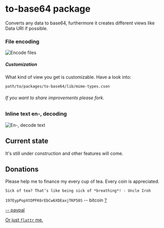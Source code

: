 # to-base64 package
Converts any data to base64, furthermore it creates different views like Data URI if possible.

### File encoding
![Encode files](http://git.jguth.grus.uberspace.de/atom-to-base64/to-base64:view.gif)


##### Customization
What kind of view you get is customizable. Have a look into:

`path/to/packages/to-base64/lib/mime-types.cson`

###### If you want to share improvements please fork.

### Inline text en-, decoding
![En-, decode text](http://git.jguth.grus.uberspace.de/atom-to-base64/to-base64:en-decode.gif)

## Current state
It's still under construction and other features will come.

## Donations
Please help me to finance my every cup of tea. Every coin is appreciated.

```
Sick of tea? That’s like being sick of *breathing*! - Uncle Iroh
```

`197EypPopXtDPFK6rEbCw6XDEaxjTKP58S` -- bitcoin [?](http://en.wikipedia.org/wiki/Bitcoin)

[ -- paypal](https://www.paypal.com/cgi-bin/webscr?cmd=_s-xclick&hosted_button_id=G8AHNH2A2BN4Y)

[Or just `flattr`  me.](https://flattr.com/submit/auto?user_id=jguth&url=https://github.com/fentas)
